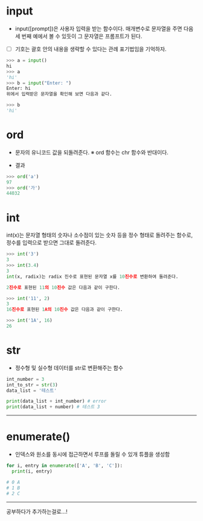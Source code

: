 # input
- input([prompt])은 사용자 입력을 받는 함수이다. 매개변수로 문자열을 주면 다음 세 번째 예에서 볼 수 있듯이 그 문자열은 프롬프트가 된다.

- [ ] 기호는 괄호 안의 내용을 생략할 수 있다는 관례 표기법임을 기억하자.

```python
>>> a = input()
hi
>>> a
'hi'
>>> b = input("Enter: ")
Enter: hi
위에서 입력받은 문자열을 확인해 보면 다음과 같다.

>>> b
'hi'
```

# ord
- 문자의 유니코드 값을 되돌려준다.
※ ord 함수는 chr 함수와 반대이다.

- 결과
```python
>>> ord('a')
97
>>> ord('가')
44032
```

# int
int(x)는 문자열 형태의 숫자나 소수점이 있는 숫자 등을 정수 형태로 돌려주는 함수로, 정수를 입력으로 받으면 그대로 돌려준다.

```python
>>> int('3')
3
>>> int(3.4)
3
int(x, radix)는 radix 진수로 표현된 문자열 x를 10진수로 변환하여 돌려준다.

2진수로 표현된 11의 10진수 값은 다음과 같이 구한다.

>>> int('11', 2)
3
16진수로 표현된 1A의 10진수 값은 다음과 같이 구한다.

>>> int('1A', 16)
26
```

# str

- 정수형 및 실수형 데이터를 str로 변환해주는 함수

```python
int_number = 3
int_to_str = str(3)
data_list = '테스트'

print(data_list + int_number) # error
print(data_list + number) # 테스트 3
```

---

# enumerate()

- 인덱스와 원소를 동시에 접근하면서 루프를 돌릴 수 있개 튜플을 생성함

```python
for i, entry in enumerate(['A', 'B', 'C']):
  print(i, entry)

# 0 A
# 1 B
# 2 C
```


---

공부하다가 추가하는걸로...!